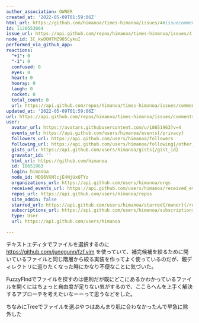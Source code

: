 ```yaml
---
author_association: OWNER
created_at: '2022-05-09T01:59:06Z'
html_url: https://github.com/himanoa/times-himanoa/issues/4#issuecomment-1120553864
id: 1120553864
issue_url: https://api.github.com/repos/himanoa/times-himanoa/issues/4
node_id: IC_kwDOHTMZ985CykuI
performed_via_github_app: 
reactions:
  "+1": 0
  "-1": 0
  confused: 0
  eyes: 0
  heart: 0
  hooray: 0
  laugh: 0
  rocket: 0
  total_count: 0
  url: https://api.github.com/repos/himanoa/times-himanoa/issues/comments/1120553864/reactions
updated_at: '2022-05-09T01:59:06Z'
url: https://api.github.com/repos/himanoa/times-himanoa/issues/comments/1120553864
user:
  avatar_url: https://avatars.githubusercontent.com/u/18651963?v=4
  events_url: https://api.github.com/users/himanoa/events{/privacy}
  followers_url: https://api.github.com/users/himanoa/followers
  following_url: https://api.github.com/users/himanoa/following{/other_user}
  gists_url: https://api.github.com/users/himanoa/gists{/gist_id}
  gravatar_id: ''
  html_url: https://github.com/himanoa
  id: 18651963
  login: himanoa
  node_id: MDQ6VXNlcjE4NjUxOTYz
  organizations_url: https://api.github.com/users/himanoa/orgs
  received_events_url: https://api.github.com/users/himanoa/received_events
  repos_url: https://api.github.com/users/himanoa/repos
  site_admin: false
  starred_url: https://api.github.com/users/himanoa/starred{/owner}{/repo}
  subscriptions_url: https://api.github.com/users/himanoa/subscriptions
  type: User
  url: https://api.github.com/users/himanoa

---
```

テキストエディタでファイルを選択するのに https://github.com/junegunn/fzf.vim を使っていて、補完候補を絞るために開いているファイルと同じ階層から絞る実装を作ってよく使っているのだが、親ディレクトリに巡りたくなった時にかなり不便なことに気づいた。

FuzzyFIndでファイルを探すのは便利だが既にどこにあるかわかっているファイルを開くにはちょっと自由度が足りない気がするので、ここらへんを上手く解決するアプローチを考えたいなーーって思うなどをした。

ちなみにTreeでファイルを選ぶやつはあんまり肌に合わなかったんで早急に除外した